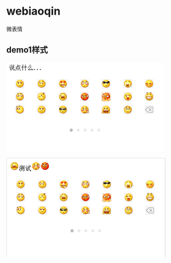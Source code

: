 # webiaoqin
微表情


## demo1样式
![Alt text](https://raw.githubusercontent.com/ss7247/webiaoqin/master/images/demo1.png)


![Alt text](https://raw.githubusercontent.com/ss7247/webiaoqin/master/images/demo2.png)
